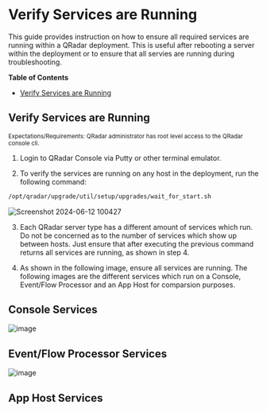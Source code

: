 # Verify Services are Running

This guide provides instruction on how to ensure all required services are running within a QRadar deployment. This is useful after rebooting a server within the deployment or to ensure that all servies are running during troubleshooting.

**Table of Contents**

  * [Verify Services are Running](#deploy-changes-manually-via-cli)

## Verify Services are Running
<sub>Expectations/Requirements: QRadar administrator has root level access to the QRadar console cli.</sub>

1. Login to QRadar Console via Putty or other terminal emulator.

2. To verify the services are running on any host in the deployment, run the following command:

```bash
/opt/qradar/upgrade/util/setup/upgrades/wait_for_start.sh
```


![Screenshot 2024-06-12 100427](https://github.com/clreyes16/IBM-QRadar-SIEM/assets/61694366/0b2bc4e7-5b71-4c30-9ce7-22c981dcc6d5)


3. Each QRadar server type has a different amount of services which run. Do not be concerned as to the number of services which show up between hosts. Just ensure that after executing the previous command returns all services are running, as shown in step 4. 

4. As shown in the following image, ensure all services are running. The following images are the different services which run on a Console, Event/Flow Processor and an App Host for comparsion purposes.

   
## Console Services
![image](https://github.com/clreyes16/IBM-QRadar-SIEM/assets/61694366/339f311d-951b-416c-a331-8eaefeac3667)



## Event/Flow Processor Services

![image](https://github.com/clreyes16/IBM-QRadar-SIEM/assets/61694366/5a80f43d-3bd1-4bd3-960e-11f07abc9a25)


## App Host Services
